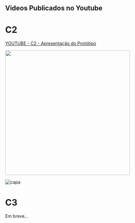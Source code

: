 ## Videos Publicados no Youtube

# C2
[YOUTUBE - C2 - Apresentação do Protótipo](https://www.youtube.com/watch?v=ID_DO_VIDEO)


<img src="[capa](https://github.com/user-attachments/assets/d3f7cb30-80c5-4fd9-a7c3-aad90b0936e9)" width="400"/>

![capa](https://github.com/user-attachments/assets/e837e26e-70d5-4e3c-9690-2e96e8645a9b)


# C3

Em breve...
